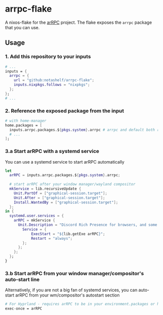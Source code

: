 # arrpc-flake

A nixos-flake for the [arRPC](https://github.com/OpenAsar/arrpc) project. The flake exposes the `arrpc` package that you can use.



## Usage


### 1. Add this repository to your inputs

```nix
# ...
inputs = {
  arrpc = {
    url = "github:notashelf/arrpc-flake";
    inputs.nixpkgs.follows = "nixpkgs";
  };
};
# ...
```

### 2. Reference the exposed package from the input

```nix
# with home-manager
home.packages = [
  inputs.arrpc.packages.${pkgs.system}.arrpc # arrpc and default both refer to the same derivation
  # ...
];
```

### 3.a Start arRPC with a systemd service

You can use a systemd service to start arRPC automatically

```nix
let
  arRPC = inputs.arrpc.packages.${pkgs.system}.arrpc;
  
  # start arRPC after your window manager/wayland compositor
  mkService = lib.recursiveUpdate {
    Unit.PartOf = ["graphical-session.target"];
    Unit.After = ["graphical-session.target"];
    Install.WantedBy = ["graphical-session.target"];
  };
in {
  systemd.user.services = {
    arRPC = mkService {
      Unit.Description = "Discord Rich Presence for browsers, and some custom clients";
        Service = {
            ExecStart = "${lib.getExe arRPC}";
            Restart = "always";
        };
      };
    };
  };
}
```

### 3.b Start arRPC from your window manager/compositor's auto-start line

Alternatively, if you are not a big fan of systemd services, you can auto-start arRPC from your wm/compositor's autostart section

```nix
# For Hyprland - requires arRPC to be in your environment.packages or home.packages
exec-once = arRPC
```
